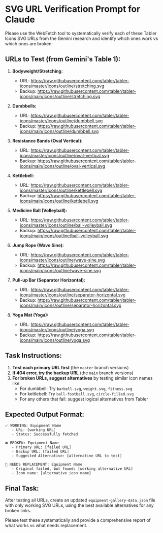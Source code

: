 # SVG URL Verification Prompt for Claude

Please use the WebFetch tool to systematically verify each of these Tabler Icons SVG URLs from the Gemini research and identify which ones work vs which ones are broken:

## URLs to Test (from Gemini's Table 1):

1. **Bodyweight/Stretching:**
   - URL: https://raw.githubusercontent.com/tabler/tabler-icons/master/icons/outline/stretching.svg
   - Backup: https://raw.githubusercontent.com/tabler/tabler-icons/main/icons/outline/stretching.svg

2. **Dumbbells:**
   - URL: https://raw.githubusercontent.com/tabler/tabler-icons/master/icons/outline/dumbbell.svg
   - Backup: https://raw.githubusercontent.com/tabler/tabler-icons/main/icons/outline/dumbbell.svg

3. **Resistance Bands (Oval Vertical):**
   - URL: https://raw.githubusercontent.com/tabler/tabler-icons/master/icons/outline/oval-vertical.svg
   - Backup: https://raw.githubusercontent.com/tabler/tabler-icons/main/icons/outline/oval-vertical.svg

4. **Kettlebell:**
   - URL: https://raw.githubusercontent.com/tabler/tabler-icons/master/icons/outline/kettlebell.svg
   - Backup: https://raw.githubusercontent.com/tabler/tabler-icons/main/icons/outline/kettlebell.svg

5. **Medicine Ball (Volleyball):**
   - URL: https://raw.githubusercontent.com/tabler/tabler-icons/master/icons/outline/ball-volleyball.svg
   - Backup: https://raw.githubusercontent.com/tabler/tabler-icons/main/icons/outline/ball-volleyball.svg

6. **Jump Rope (Wave Sine):**
   - URL: https://raw.githubusercontent.com/tabler/tabler-icons/master/icons/outline/wave-sine.svg
   - Backup: https://raw.githubusercontent.com/tabler/tabler-icons/main/icons/outline/wave-sine.svg

7. **Pull-up Bar (Separator Horizontal):**
   - URL: https://raw.githubusercontent.com/tabler/tabler-icons/master/icons/outline/separator-horizontal.svg
   - Backup: https://raw.githubusercontent.com/tabler/tabler-icons/main/icons/outline/separator-horizontal.svg

8. **Yoga Mat (Yoga):**
   - URL: https://raw.githubusercontent.com/tabler/tabler-icons/master/icons/outline/yoga.svg
   - Backup: https://raw.githubusercontent.com/tabler/tabler-icons/main/icons/outline/yoga.svg

## Task Instructions:

1. **Test each primary URL first** (the `master` branch versions)
2. **If 404 error, try the backup URL** (the `main` branch versions)
3. **For broken URLs, suggest alternatives** by testing similar icon names like:
   - For dumbbell: Try `barbell.svg`, `weight.svg`, `fitness.svg`
   - For kettlebell: Try `ball-football.svg`, `circle-filled.svg`
   - For any others that fail: suggest logical alternatives from Tabler

## Expected Output Format:

```
✅ WORKING: Equipment Name
   - URL: [working URL]
   - Status: Successfully fetched

❌ BROKEN: Equipment Name
   - Primary URL: [failed URL]
   - Backup URL: [failed URL]
   - Suggested Alternative: [alternative URL to test]

🔄 NEEDS REPLACEMENT: Equipment Name
   - Original failed, but found: [working alternative URL]
   - Icon name: [alternative icon name]
```

## Final Task:
After testing all URLs, create an updated `equipment-gallery-data.json` file with only working SVG URLs, using the best available alternatives for any broken links.

Please test these systematically and provide a comprehensive report of what works vs what needs replacement.